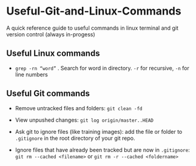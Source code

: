 # Useful-Git-and-Linux-Commands
A quick reference guide to useful commands in linux terminal and git version control (always in-progess)

## Useful Linux commands

* `grep -rn “word”` . Search for word in directory. `-r` for recursive, `-n` for line numbers


## Useful Git commands

* Remove untracked files and folders: `git clean -fd`

* View unpushed changes: `git log origin/master..HEAD`

* Ask git to ignore files (like training images): add the file or folder to `.gitignore` in the root directory of your git repo.
* Ignore files that have already been tracked but are now in `.gitignore`: `git rm --cached <filename>` or `git rm -r --cached <foldername>`
